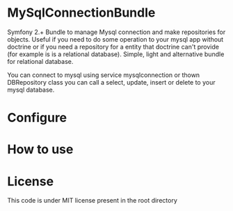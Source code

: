 MySqlConnectionBundle
=====================

Symfony 2.+ Bundle to manage Mysql connection and make repositories for objects.
Useful if you need to do some operation to your mysql app without doctrine or if you need a repository for a entity that doctrine can't provide (for example is is a relational database).
Simple, light and alternative bundle for relational database.

You can connect to mysql using service mysqlconnection or thown DBRepository class you can call a select, update, insert or delete to your mysql database.


Configure
=======


How to use
=======


License
=======

This code is under MIT license present in the root directory

